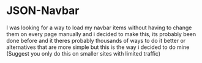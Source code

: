 # JSON-Navbar

I was looking for a way to load my navbar items without having to change them on every page manually and i decided to make this, its probably been done before and it theres probably thousands of ways to do it better or alternatives that are more simple but this is the way i decided to do mine (Suggest you only do this on smaller sites with limited traffic)

